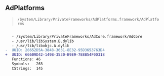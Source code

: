 ## AdPlatforms

> `/System/Library/PrivateFrameworks/AdPlatforms.framework/AdPlatforms`

```diff

   - /System/Library/PrivateFrameworks/AdCore.framework/AdCore
   - /usr/lib/libSystem.B.dylib
   - /usr/lib/libobjc.A.dylib
-  UUID: 26652D5A-3848-3631-8E32-95D3653763D4
+  UUID: 66609D42-149B-3530-B9E9-7E8B54F0D318
   Functions: 46
   Symbols:   263
   CStrings:  145

```
